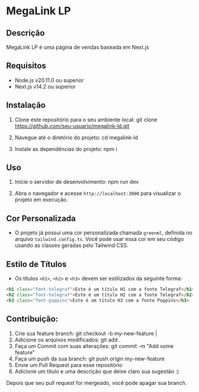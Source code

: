 # MegaLink LP

## Descrição
MegaLink LP é uma página de vendas baseada em Next.js

## Requisitos
- Node.js v20.11.0 ou superior
- Next.js v14.2 ou superior

## Instalação
1. Clone este repositório para o seu ambiente local:
git clone https://github.com/seu-usuario/megalink-ld.git


2. Navegue até o diretório do projeto:
cd megalink-ld


3. Instale as dependências do projeto:
npm i


## Uso
1. Inicie o servidor de desenvolvimento:
npm run dev


2. Abra o navegador e acesse `http://localhost:3000` para visualizar o projeto em execução.

## Cor Personalizada
- O projeto já possui uma cor personalizada chamada `greenml`, definida no arquivo `tailwind.config.ts`. Você pode usar essa cor em seu código usando as classes geradas pelo Tailwind CSS.

<div className="bg-greenml"> </div>

## Estilo de Títulos
- Os títulos `<h1>`, `<h2>` e `<h3>` devem ser estilizados da seguinte forma:
```html
<h1 class="font-telegraf">Este é um título H1 com a fonte Telegraf</h1>
<h2 class="font-telegraf">Este é um título H2 com a fonte Telegraf</h2>
<h3 class="font-poppins">Este é um título H3 com a fonte Poppins</h3>
```

## Contribuição:

1. Crie sua feature branch: git checkout -b my-new-feature |
2. Adicione os arquivos modificados: git add .
3. Faça um Commit com suas alterações: git commit -m "Add some feature"
4. Faça um push da sua branch: git push origin my-new-feature
5. Envie um Pull Request para esse repositório
6. Adicione um título e uma descrição que deixe claro sua sugestão :)


Depois que seu pull request for mergeado, você pode apagar sua branch.
